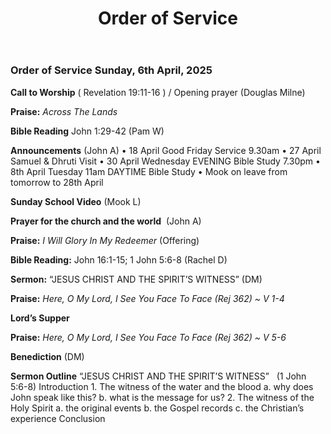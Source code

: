﻿---
layout: oos
title: Order of Service
---
### Order of Service Sunday, 6th April, 2025

**Call to Worship**   ‭( Revelation 19:11-16 ) / Opening prayer (Douglas Milne)

**Praise:** *Across The Lands*

**Bible Reading**  John 1:29-42 (Pam W)

**Announcements** (John A)
    • 18 April Good Friday Service 9.30am
    • 27 April Samuel & Dhruti Visit
    • 30 April Wednesday EVENING Bible Study 7.30pm
    • 8th April Tuesday 11am DAYTIME Bible Study
    • Mook on leave from tomorrow to 28th April
    
**Sunday School Video** (Mook L)

**Prayer for the church and the world**  (John A)

**Praise:** *I Will Glory In My Redeemer* (Offering)
 
**Bible Reading:** John 16:1-15; 1 John 5:6-8 (Rachel D)

**Sermon:**  “JESUS CHRIST AND THE SPIRIT’S WITNESS” (DM)

**Praise:** *Here, O My Lord, I See You Face To Face (Rej 362) ~ V 1-4*

**Lord’s Supper**

**Praise:** *Here, O My Lord, I See You Face To Face (Rej 362) ~ V 5-6*

**Benediction**  (DM)


**Sermon Outline**
“JESUS CHRIST AND THE SPIRIT’S WITNESS”   (1 John 5:6-8)
Introduction
    1. The witness of the water and the blood
        a. why does John speak like this?
        b. what is the message for us?
    2. The witness of the Holy Spirit
        a. the original events
        b. the Gospel records
        c. the Christian’s experience
Conclusion
